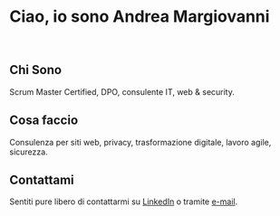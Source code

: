   <div class="container info1">
    <h1>Ciao, io sono <strong>Andrea Margiovanni</strong></h1>
  <br>
  <h2>Chi Sono</h2>
  <p>Scrum Master Certified, DPO, consulente IT, web & security.</p>
  <h2>Cosa faccio</h2>
  <p>Consulenza per siti web, privacy, trasformazione digitale, lavoro agile, sicurezza.</p>
  <h2>Contattami</h2>
    <p class="lead">Sentiti pure libero di contattarmi su <a href="https://www.linkedin.com/in/andreamargiovanni/">LinkedIn</a> o tramite <a href="mailto:andrea@margiovanni.com">e-mail</a>.</p>
  </div>
